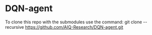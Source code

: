 # DQN-agent

To clone this repo with the submodules use the command:
    git clone --recursive https://github.com/AIQ-Research/DQN-agent.git
